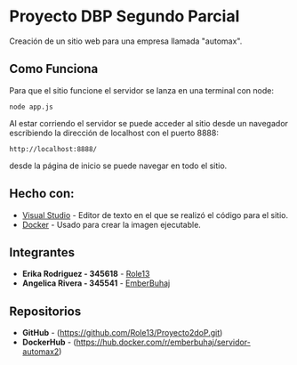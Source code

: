 # Proyecto DBP Segundo Parcial

Creación de un sitio web para una empresa llamada "automax".

## Como Funciona

Para que el sitio funcione el servidor se lanza en una terminal con node:

```
node app.js
```

Al estar corriendo el servidor se puede acceder al sitio desde un navegador escribiendo la dirección de localhost con el puerto 8888:

```
http://localhost:8888/
```

desde la página de inicio se puede navegar en todo el sitio.

## Hecho con:

* [Visual Studio](https://code.visualstudio.com/) - Editor de texto en el que se realizó el código para el sitio.
* [Docker](https://www.docker.com/) - Usado para crear la imagen ejecutable.

## Integrantes

* **Erika Rodriguez - 345618** - [Role13](https://github.com/Role13)
* **Angelica Rivera - 345541** - [EmberBuhaj](https://github.com/EmberBuhaj)

## Repositorios

* **GitHub** - (https://github.com/Role13/Proyecto2doP.git)
* **DockerHub** - (https://hub.docker.com/r/emberbuhaj/servidor-automax2)
